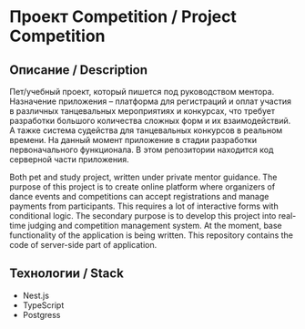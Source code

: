 # Проект Competition / Project Competition

## Описание / Description

Пет/учебный проект, который пишется под руководством ментора. Назначение приложения – платформа для регистраций и оплат участия в различных танцевальных мероприятиях и конкурсах, что требует разработки большого количества сложных форм и их взаимодействий. А тажке система судейства для танцевальных конкурсов в реальном времени.
На данный момент приложение в стадии разработки первоначального функционала. В этом репозитории находится код серверной части приложения.

Both pet and study project, written under private mentor guidance. The purpose of this project is to create online platform where organizers of dance events and competitions can accept registrations and manage payments from participants. This requires a lot of interactive forms with conditional logic. The secondary purpose is to develop this project into real-time judging and competition management system. At the moment, base functionality of the application is being written. This repository contains the code of server-side part of application.

## Технологии / Stack
- Nest.js
- TypeScript
- Postgress
